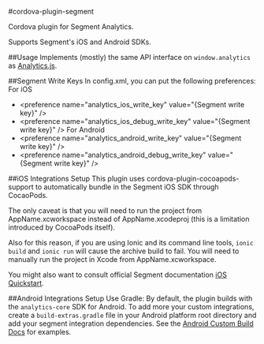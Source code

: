 #cordova-plugin-segment

Cordova plugin for Segment Analytics.

Supports Segment's iOS and Android SDKs.

##Usage
Implements (mostly) the same API interface on `window.analytics` as [Analytics.js][].

##Segment Write Keys
In config.xml, you can put the following preferences:
For iOS
* \<preference name="analytics_ios_write_key" value="{Segment write key}" />
* \<preference name="analytics_ios_debug_write_key" value="{Segment write key}" />
For Android
* \<preference name="analytics_android_write_key" value="{Segment write key}" />
* \<preference name="analytics_android_debug_write_key" value="{Segment write key}" />

##iOS Integrations Setup
This plugin uses cordova-plugin-cocoapods-support to automatically bundle in the Segment iOS SDK through CocaoPods.

The only caveat is that you will need to run the project from AppName.xcworkspace instead of AppName.xcodeproj (this is a limitation introduced by CocoaPods itself).

Also for this reason, if you are using Ionic and its command line tools, `ionic build` and `ionic run` will cause the archive build to fail. You will need to manually run the project in Xcode from AppName.xcworkspace.

You might also want to consult official Segment documentation [iOS Quickstart][].

##Android Integrations Setup
Use Gradle:
By default, the plugin builds with the `analytics-core` SDK for Android.
To add more your custom integrations, create a `build-extras.gradle` file in your Android platform root directory and add your segment integration dependencies. See the [Android Custom Build Docs][] for examples.

[Analytics.js]: https://segment.io/docs/libraries/analytics.js
[iOS Quickstart]: https://segment.com/docs/libraries/ios/quickstart/
[Android Custom Build Docs]: https://segment.com/docs/libraries/android/#custom-builds
